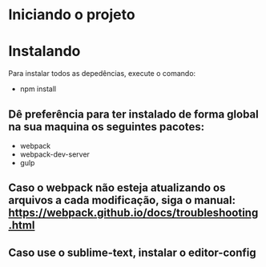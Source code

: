 # Iniciando o projeto

# Instalando
Para instalar todos as depedências, execute o comando:
- npm install

## Dê preferência para ter instalado de forma global na sua maquina os seguintes pacotes:
- webpack
- webpack-dev-server
- gulp

## Caso o webpack não esteja atualizando os arquivos a cada modificação, siga o manual: https://webpack.github.io/docs/troubleshooting.html

## Caso use o sublime-text, instalar o editor-config
